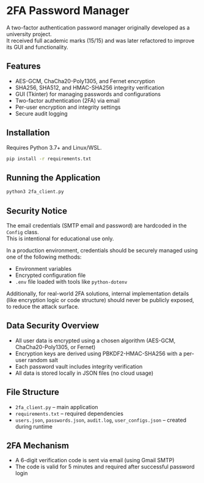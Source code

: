 # 2FA Password Manager

A two-factor authentication password manager originally developed as a university project.  
It received full academic marks (15/15) and was later refactored to improve its GUI and functionality.

## Features

- AES-GCM, ChaCha20-Poly1305, and Fernet encryption
- SHA256, SHA512, and HMAC-SHA256 integrity verification
- GUI (Tkinter) for managing passwords and configurations
- Two-factor authentication (2FA) via email
- Per-user encryption and integrity settings
- Secure audit logging

## Installation

Requires Python 3.7+ and Linux/WSL.

```bash
pip install -r requirements.txt
```

## Running the Application

```bash
python3 2fa_client.py
```

## Security Notice

The email credentials (SMTP email and password) are hardcoded in the `Config` class.  
This is intentional for educational use only.

In a production environment, credentials should be securely managed using one of the following methods:

- Environment variables
- Encrypted configuration file
- `.env` file loaded with tools like `python-dotenv`

Additionally, for real-world 2FA solutions, internal implementation details (like encryption logic or code structure) should never be publicly exposed, to reduce the attack surface.

## Data Security Overview

- All user data is encrypted using a chosen algorithm (AES-GCM, ChaCha20-Poly1305, or Fernet)
- Encryption keys are derived using PBKDF2-HMAC-SHA256 with a per-user random salt
- Each password vault includes integrity verification
- All data is stored locally in JSON files (no cloud usage)

## File Structure

- `2fa_client.py` – main application
- `requirements.txt` – required dependencies
- `users.json`, `passwords.json`, `audit.log`, `user_configs.json` – created during runtime

## 2FA Mechanism

- A 6-digit verification code is sent via email (using Gmail SMTP)
- The code is valid for 5 minutes and required after successful password login
